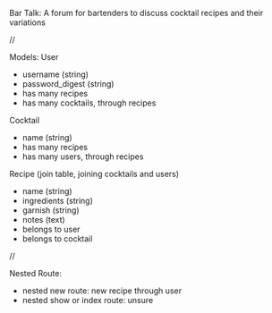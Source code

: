 Bar Talk: A forum for bartenders to discuss cocktail recipes and their variations

//

Models:
User
- username (string)
- password_digest (string)
- has many recipes
- has many cocktails, through recipes

<!-- - has many comments
- has many recipes through comments -->


Cocktail
- name (string)
- has many recipes
- has many users, through recipes

Recipe (join table, joining cocktails and users) 
- name (string)
- ingredients (string)
- garnish (string)
- notes (text)
- belongs to user
- belongs to cocktail

<!-- - has many comments
- has many users through comments -->


<!-- Comment? (join table? joining users and recipes)
 - content (text)
 - belongs to user
 - belongs to recipe -->


//

 Nested Route:
- nested new route: new recipe through user
- nested show or index route: unsure